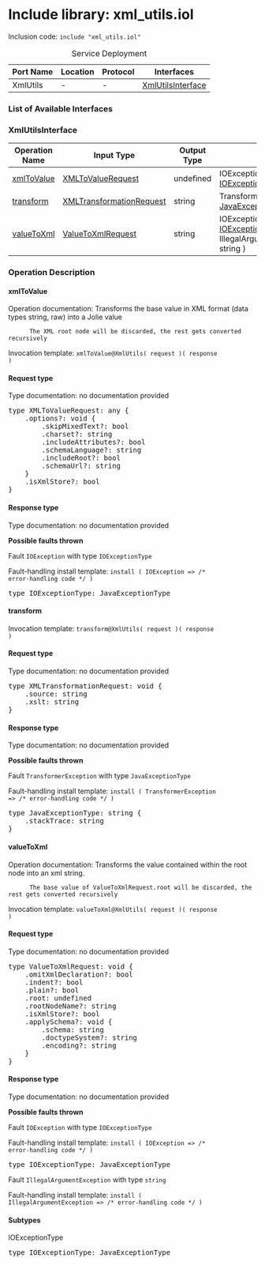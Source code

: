 # Include library: xml_utils.iol

Inclusion code: <code>include "xml_utils.iol"</code>

<table>
  <caption>Service Deployment</caption>
  <thead>
    <tr>
      <th>Port Name</th>
      <th>Location</th>
      <th>Protocol</th>
      <th>Interfaces</th>
    </tr>
  </thead>
  <tbody>
    <tr>
      <td>XmlUtils</td>
      <td>-</td>
      <td>-</td>
      <td><a href="#XmlUtilsInterface">XmlUtilsInterface</a></td>
    </tr>
  </tbody>
</table>

<h3>List of Available Interfaces</h3>

<h3 id="XmlUtilsInterface">XmlUtilsInterface</h3>

<table>
  <thead>
    <tr>
      <th>Operation Name</th>
      <th>Input Type</th>
      <th>Output Type</th>
      <th>Faults</th>
    </tr>
  </thead>
  <tbody>
    <tr>
      <td><a href="#xmlToValue">xmlToValue</a></td>
      <td><a href="#XMLToValueRequest">XMLToValueRequest</a></td>
      <td>undefined</td>
      <td>
        IOException( <a href="#IOExceptionType">IOExceptionType</a> )
      </td>
    </tr>
    <tr>
      <td><a href="#transform">transform</a></td>
      <td><a href="#XMLTransformationRequest">XMLTransformationRequest</a></td>
      <td>string</td>
      <td>
        TransformerException( <a href="#JavaExceptionType">JavaExceptionType</a> )
      </td>
    </tr>
    <tr>
      <td><a href="#valueToXml">valueToXml</a></td>
      <td><a href="#ValueToXmlRequest">ValueToXmlRequest</a></td>
      <td>string</td>
      <td>
        IOException( <a href="#IOExceptionType">IOExceptionType</a> ) <br> 
        IllegalArgumentException( string )
      </td>
    </tr>
  </tbody>
</table>

### Operation Description



<h4 id="xmlToValue">xmlToValue</h4>
Operation documentation: 
		  Transforms the base value in XML format (data types string, raw) into a Jolie value
		 
		  The XML root node will be discarded, the rest gets converted recursively
		 

Invocation template: <code>xmlToValue@XmlUtils( request )( response )</code>

<h4 id="XMLToValueRequest">Request type</h4>

Type documentation: no documentation provided 
<pre>type XMLToValueRequest: any {
	.options?: void {
		.skipMixedText?: bool
		.charset?: string
		.includeAttributes?: bool
		.schemaLanguage?: string
		.includeRoot?: bool
		.schemaUrl?: string
	}
	.isXmlStore?: bool
}</pre>


<h4>Response type</h4>
Type documentation: no documentation provided 



**Possible faults thrown**


Fault <code>IOException</code> with type <code>IOExceptionType</code>

Fault-handling install template: <code>install ( IOException => /* error-handling code */ )</code>
<pre>type IOExceptionType: JavaExceptionType</pre>



<h4 id="transform">transform</h4>


Invocation template: <code>transform@XmlUtils( request )( response )</code>

<h4 id="XMLTransformationRequest">Request type</h4>

Type documentation: no documentation provided 
<pre>type XMLTransformationRequest: void {
	.source: string
	.xslt: string
}</pre>


<h4>Response type</h4>
Type documentation: no documentation provided 



**Possible faults thrown**


Fault <code>TransformerException</code> with type <code>JavaExceptionType</code>

Fault-handling install template: <code>install ( TransformerException => /* error-handling code */ )</code>
<pre>type JavaExceptionType: string {
	.stackTrace: string
}</pre>



<h4 id="valueToXml">valueToXml</h4>
Operation documentation: 
		  Transforms the value contained within the root node into an xml string.
		 
		  The base value of ValueToXmlRequest.root will be discarded, the rest gets converted recursively
		 

Invocation template: <code>valueToXml@XmlUtils( request )( response )</code>

<h4 id="ValueToXmlRequest">Request type</h4>

Type documentation: no documentation provided 
<pre>type ValueToXmlRequest: void {
	.omitXmlDeclaration?: bool
	.indent?: bool
	.plain?: bool
	.root: undefined
	.rootNodeName?: string
	.isXmlStore?: bool
	.applySchema?: void {
		.schema: string
		.doctypeSystem?: string
		.encoding?: string
	}
}</pre>


<h4>Response type</h4>
Type documentation: no documentation provided 



**Possible faults thrown**


Fault <code>IOException</code> with type <code>IOExceptionType</code>

Fault-handling install template: <code>install ( IOException => /* error-handling code */ )</code>
<pre>type IOExceptionType: JavaExceptionType</pre>


Fault <code>IllegalArgumentException</code> with type <code>string</code>

Fault-handling install template: <code>install ( IllegalArgumentException => /* error-handling code */ )</code>




<h4>Subtypes</h4>


<a id="IOExceptionType"></a>
IOExceptionType

<pre>type IOExceptionType: JavaExceptionType</pre>




